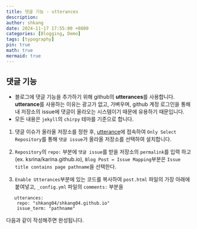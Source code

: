 ```yaml
---
title: 댓글 기능 - utterances
description: 
author: shkang
date: 2024-11-17 17:55:00 +0800
categories: [Blogging, Demo]
tags: [typography]
pin: true
math: true
mermaid: true
---
```


## 댓글 기능
- 블로그에 댓글 기능을 추가하기 위해 github의 **utterances**를 사용합니다. **utterance**를 사용하는 이유는 광고가 없고, 가벼우며, github 계정 로그인을 통해 내 저장소의 issue에 댓글이 올라오는 시스템이기 때문에 유용하기 때문입니다.
- 모든 내용은 `jekyll`의 `chirpy` 테마를 기준으로 합니다.

1. 댓글 이슈가 올라올 저장소를 정한 후, [utterance](https://github.com/apps/utterances)에 접속하여 
   `Only Select Repository`를 통해 `댓글 issue`가 올라올 저장소를 선택하여 설치합니다.

2. `Repository`의 `repo:` 부분에 `댓글 issue`를 받을 저장소의 `permalink`를 입력 하고(ex. ksrina/karina.github.io), `Blog Post ↔️ Issue Mapping`부분은 `Issue title contains page pathname`을 선택한다.
   
3. `Enable Utterances`부분에 있는 코드를 복사하여 `post.html` 파일의 가장 아래에 붙여넣고, 
   `_config.yml` 파일의 `comments:` 부분을
``` title:"예시"
   utterances:
    repo: "shkang04/shkang04.github.io"
    issue_term: "pathname"
```
다음과 같이 작성해주면 완성됩니다.
